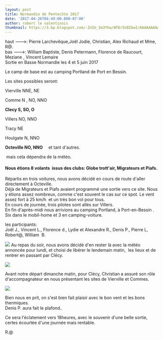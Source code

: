 ```yaml
---
layout: post
title: Normandie de Pentecôte 2017
date: '2017-04-26T04:49:00.000-07:00'
author: robert le valentinois
thumbnail: https://3.bp.blogspot.com/-Zn5U_Sm3Yhw/WT6r5U8IbwI/AAAAAAAAA7E/bE2gPu4AHZMu6zpyn2ZP8UE3tLyFGqUCwCEw/s72-c/Normandie%2BCDVL91_2017%2BPort%2Ben%2BBessin%2B%25282%2529.jpeg
---
```

  <div class="separator" style="clear: both; text-align: center;"></div>haut ---&gt;: Pierre Larchevêque,Joël Jodie,
  Christian, Alex Richaud et Mme, R@.<br>
  bas ---&gt;: William Baptiste, Denis Petermann, Florence de Raucourt, Meziane , Vincent Lemaire&nbsp;<br>
Sortie en Basse Normandie les 4 et 5 juin 2017  
  
Le camp de base est au camping Portland de Port en Bessin.

Les sites possibles seront:

Vierville NNE, NE

Comme N , NO, NNO

**Clecy S, SO, O**

Villers NO, NNO

Tracy NE

Houlgate N, NNO

**Octeville NO, NNO&nbsp;** &nbsp;&nbsp; et tant d'autres.  
  
&nbsp;mais cela dépendra de la météo.  
  
  

#### Nous étions 8 volants&nbsp; issus des clubs: Globe trott'air, Migrateurs et Piafs.
Répartis en trois voitures, nous avons décidé en cours de route d'aller directement à Octeville.  
 Déjà de Migrateurs et Piafs avaient programmé une sortie vers ce site. Nous y étions assez nombreux, comme c'est souvent le cas sur ce spot. Le vent assez fort à 25 km/h&nbsp; et un très bon vol pour tous.  
 En cours de journée, trois pilotes sont allés sur Villers.  
 En fin d'après-midi nous arrivions au camping Portland, à Port-en-Bessin .  
 Six dans le mobil-home et 3 en camping-voiture.  
  
 les participants:  
 Joël J., Vincent L., Florence d., Lydie et Alexandre R., Denis P., Pierre L, Robert@, William&nbsp; B.  

[![](https://3.bp.blogspot.com/-Zn5U_Sm3Yhw/WT6r5U8IbwI/AAAAAAAAA7E/bE2gPu4AHZMu6zpyn2ZP8UE3tLyFGqUCwCEw/s640/Normandie%2BCDVL91_2017%2BPort%2Ben%2BBessin%2B%25282%2529.jpeg)](https://3.bp.blogspot.com/-Zn5U_Sm3Yhw/WT6r5U8IbwI/AAAAAAAAA7E/bE2gPu4AHZMu6zpyn2ZP8UE3tLyFGqUCwCEw/s1600/Normandie%2BCDVL91_2017%2BPort%2Ben%2BBessin%2B%25282%2529.jpeg)
Au repas du soir, nous avons décidé d'en rester là avec la météo annoncée pour lundi, et choisi de libérer le lendemain matin,&nbsp; les lieux et de rentrer en passant par Clécy.  
  

[![](https://1.bp.blogspot.com/-Hk-ScQJ27Ps/WT7EJA2vE_I/AAAAAAAAA7g/zxkDAp90SgYN0U53cBMtlpvEoTF-4vNoQCLcB/s640/20170604_113145%2B%252B.jpg)](https://1.bp.blogspot.com/-Hk-ScQJ27Ps/WT7EJA2vE_I/AAAAAAAAA7g/zxkDAp90SgYN0U53cBMtlpvEoTF-4vNoQCLcB/s1600/20170604_113145%2B%252B.jpg)
  
 Avant notre départ dimanche matin, pour Clécy, Christian a assuré son rôle d'accompagnateur en nous présentant les sites de Vierville et Commes.  

[![](https://3.bp.blogspot.com/-Oa5QF5yLtXY/WT6r6z2OnJI/AAAAAAAAA7I/UmBKxA9pHbciRIjJyBzbBRTiAkjs9lzlgCEw/s640/Normandie%2BCDVL91_2017%2BPort%2Ben%2BBessin.jpg)](https://3.bp.blogspot.com/-Oa5QF5yLtXY/WT6r6z2OnJI/AAAAAAAAA7I/UmBKxA9pHbciRIjJyBzbBRTiAkjs9lzlgCEw/s1600/Normandie%2BCDVL91_2017%2BPort%2Ben%2BBessin.jpg)
  
  
 Bien nous en prit, on s'est bien fait plaisir avec le bon vent et les bons thermiques.  
 Denis P. aura fait le plafond..  
  
 Ce sera l'éclatement vers 18heures, avec le souvenir d'une belle sortie, certes écourtée d'une journée mais rentable.  
  
 R.@  
  
  
  
  
  

  

